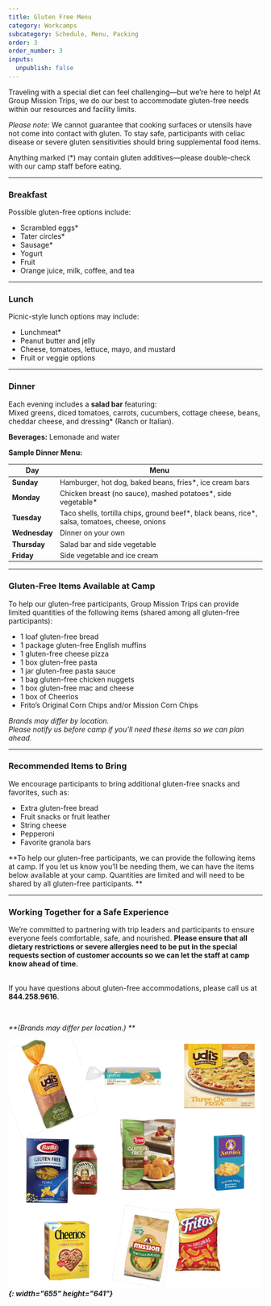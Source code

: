 ```yaml
---
title: Gluten Free Menu
category: Workcamps
subcategory: Schedule, Menu, Packing
order: 3
order_number: 3
inputs:
  unpublish: false
---
```

Traveling with a special diet can feel challenging—but we’re here to help! At Group Mission Trips, we do our best to accommodate gluten-free needs within our resources and facility limits.

*Please note:* We cannot guarantee that cooking surfaces or utensils have not come into contact with gluten. To stay safe, participants with celiac disease or severe gluten sensitivities should bring supplemental food items.

Anything marked (\*) may contain gluten additives—please double-check with our camp staff before eating.

---

### **Breakfast**

Possible gluten-free options include:

* Scrambled eggs\*
* Tater circles\*
* Sausage\*
* Yogurt
* Fruit
* Orange juice, milk, coffee, and tea

---

### **Lunch**

Picnic-style lunch options may include:

* Lunchmeat\*
* Peanut butter and jelly
* Cheese, tomatoes, lettuce, mayo, and mustard
* Fruit or veggie options

---

### **Dinner**

Each evening includes a **salad bar** featuring:<br>Mixed greens, diced tomatoes, carrots, cucumbers, cottage cheese, beans, cheddar cheese, and dressing\* (Ranch or Italian).

**Beverages:** Lemonade and water

**Sample Dinner Menu:**

| **Day** | **Menu** |
| --- | --- |
| **Sunday** | Hamburger, hot dog, baked beans, fries\*, ice cream bars |
| **Monday** | Chicken breast (no sauce), mashed potatoes\*, side vegetable\* |
| **Tuesday** | Taco shells, tortilla chips, ground beef\*, black beans, rice\*, salsa, tomatoes, cheese, onions |
| **Wednesday** | Dinner on your own |
| **Thursday** | Salad bar and side vegetable |
| **Friday** | Side vegetable and ice cream |

---

### **Gluten-Free Items Available at Camp**

To help our gluten-free participants, Group Mission Trips can provide limited quantities of the following items (shared among all gluten-free participants):

* 1 loaf gluten-free bread
* 1 package gluten-free English muffins
* 1 gluten-free cheese pizza
* 1 box gluten-free pasta
* 1 jar gluten-free pasta sauce
* 1 bag gluten-free chicken nuggets
* 1 box gluten-free mac and cheese
* 1 box of Cheerios
* Frito’s Original Corn Chips and/or Mission Corn Chips

*Brands may differ by location.*<br>*Please notify us before camp if you’ll need these items so we can plan ahead.*

---

### **Recommended Items to Bring**

We encourage participants to bring additional gluten-free snacks and favorites, such as:

* Extra gluten-free bread
* Fruit snacks or fruit leather
* String cheese
* Pepperoni
* Favorite granola bars

\*\*To help our gluten-free participants, we can provide the following items at camp. If you let us know you’ll be needing them, we can have the items below available at your camp. Quantities are limited and will need to be shared by all gluten-free participants. \*\*

---

### **Working Together for a Safe Experience**

We’re committed to partnering with trip leaders and participants to ensure everyone feels comfortable, safe, and nourished. **Please ensure that all dietary restrictions or severe allergies need to be put in the special requests section of customer accounts so we can let the staff at camp know ahead of time.**

<br>If you have questions about gluten-free accommodations, please call us at **844\.258.9616**.

&nbsp;

*\*\*(Brands may differ per location.) \*\**

***![](/uploads/gluten-free.PNG){: width="655" height="641"}***